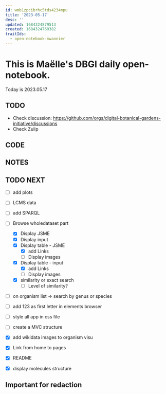 ```yaml
---
id: wmb1zpcibrhc5tds4234mpu
title: '2023-05-17'
desc: ''
updated: 1684324879513
created: 1684324769382
traitIds:
  - open-notebook-mwannier
---
```



# This is Maëlle's DBGI daily open-notebook.

Today is 2023.05.17


## TODO

- Check discussion: https://github.com/orgs/digital-botanical-gardens-initiative/discussions
- Check Zulip

## CODE

## NOTES

## TODO NEXT

- [ ] add plots
- [ ] LCMS data
- [ ] add SPARQL
- [ ] Browse wholedataset part
  - [x] Display JSME
  - [x] Display input
  - [x] Display table - JSME
    - [x] add Links
    - [ ] Display images
  - [x] Display table - input
    - [x] add Links
    - [ ] Display images
  - [x] similarity or exact search
    - [ ] Level of similarity?
- [ ] on organism list => search by genus or species
- [ ] add 123 as first letter in elements browser
- [ ] style all app in css file
- [ ] create a MVC structure
- [x] add wikidata images to organism visu
- [x] Link from home to pages
- [x] README
- [x] display molecules structure


## Important for redaction
